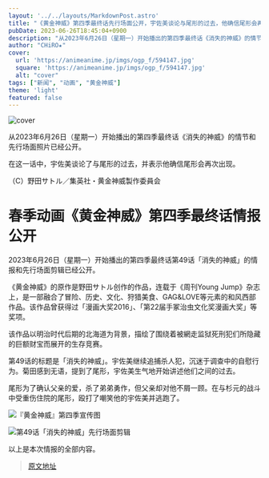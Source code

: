 ```yaml
---
layout: '../../layouts/MarkdownPost.astro'
title: "《黄金神威》第四季最终话先行场面公开，宇佐美谈论与尾形的过去，他确信尾形会再次出现"
pubDate: 2023-06-26T18:45:04+0900
description: "从2023年6月26日（星期一）开始播出的第四季最终话《消失的神威》的情节和先行场面照片已经公开。"
author: "CHiRO★"
cover:
  url: 'https://animeanime.jp/imgs/ogp_f/594147.jpg'
  square: 'https://animeanime.jp/imgs/ogp_f/594147.jpg'
  alt: "cover"
tags: ["新闻", "动画", "黄金神威"]
theme: 'light'
featured: false
---
```


![cover](https://animeanime.jp/imgs/ogp_f/594147.jpg)

从2023年6月26日（星期一）开始播出的第四季最终话《消失的神威》的情节和先行场面照片已经公开。

在这一话中，宇佐美谈论了与尾形的过去，并表示他确信尾形会再次出现。

（C）野田サトル／集英社・黄金神威製作委員会

# 春季动画《黄金神威》第四季最终话情报公开

2023年6月26日（星期一）开始播出的第四季最终话第49话「消失的神威」的情报和先行场面剪辑已经公开。

《黄金神威》的原作是野田サトル创作的作品，连载于《周刊Young Jump》杂志上，是一部融合了冒险、历史、文化、狩猎美食、GAG&LOVE等元素的和风西部作品。该作品曾获得过「漫画大奖2016」、「第22届手冢治虫文化奖漫画大奖」等奖项。

该作品以明治时代后期的北海道为背景，描绘了围绕着被網走监狱死刑犯们所隐藏的巨额财宝而展开的生存竞赛。

第49话的标题是「消失的神威」。宇佐美继续追捕杀人犯，沉迷于调查中的自慰行为。菊田感到无语，提到了尾形，宇佐美生气地开始讲述他们之间的过去。

尾形为了确认父亲的爱，杀了弟弟勇作，但父亲却对他不屑一顾。在与杉元的战斗中受重伤住院的尾形，殴打了嘲笑他的宇佐美并逃跑了。 

![『黄金神威』第四季宣传图](https://animeanime.jp/imgs/zoom/594154.jpg)

![第49话「消失的神威」先行场面剪辑](https://animeanime.jp/imgs/zoom/594148.jpg)

以上是本次情报的全部内容。

>[原文地址](https://animeanime.jp/article/2023/06/26/78183.html)  